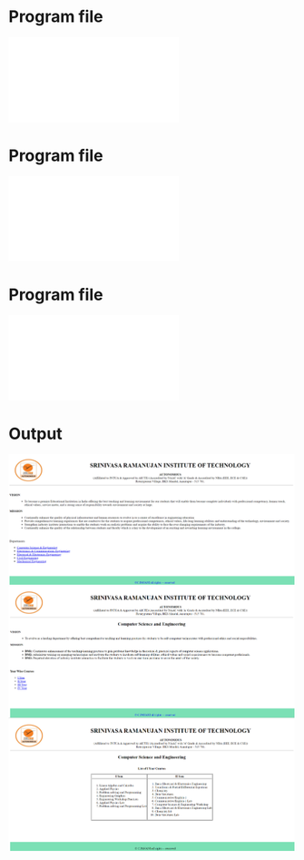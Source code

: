 # Program file
![HOME](HOME.html)

# Program file
![CSE](CSE.html)

# Program file
![CSE-I](CSE-I.html)

# Output
![Output(HOME)](Output(HOME).png)
![Output(CSE)](Output(CSE).png)
![Output(CSE-I)](Output(CSE-I).png)
